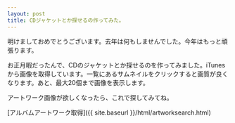 ```yaml
---
layout: post
title: CDジャケットとか探せるの作ってみた。
---
```


明けましておめでとうございます。去年は何もしませんでした。今年はもっと頑張ります。

お正月暇だったんで、CDのジャケットとか探せるのを作ってみました。iTunesから画像を取得しています。一覧にあるサムネイルをクリックすると画質が良くなります。あと、最大20個まで画像を表示します。

アートワーク画像が欲しくなったら、これで探してみてね。

[アルバムアートワーク取得]({{ site.baseurl }}/html/artworksearch.html)